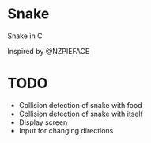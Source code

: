 # Snake

Snake in C

Inspired by @NZPIEFACE


# TODO

- Collision detection of snake with food
- Collision detection of snake with itself
- Display screen
- Input for changing directions

